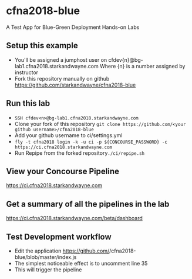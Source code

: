 # cfna2018-blue
A Test App for Blue-Green Deployment Hands-on Labs

## Setup this example
* You'll be assigned a jumphost user on cfdev{n}@bg-lab1.cfna2018.starkandwayne.com
   Where {n} is a number assigned by instructor
* Fork this repository manually on github https://github.com/starkandwayne/cfna2018-blue

## Run this lab
* `SSH cfdev<n>@bg-lab1.cfna2018.starkandwayne.com`
* Clone your fork of this repository `git clone https://github.com/<your github username>/cfna2018-blue`
* Add your github username to ci/settings.yml
* `fly -t cfna2018 login -k -u ci -p ${CONCOURSE_PASSWORD} -c https://ci.cfna2018.starkandwayne.com`
* Run Repipe from the forked repository`./ci/repipe.sh`

## View your Concourse Pipeline
https://ci.cfna2018.starkandwayne.com

## Get a summary of all the pipelines in the lab
https://ci.cfna2018.starkandwayne.com/beta/dashboard

## Test Development workflow
* Edit the application https://github.com/<github username>/cfna2018-blue/blob/master/index.js
* The simplest noticeable effect is to uncomment line 35
* This will trigger the pipeline

